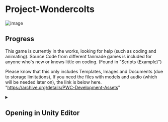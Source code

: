 # Project-Wondercolts

![image]([https://ia600207.us.archive.org/5/items/PWC-Development-Assets/PWC_logo.png)
## Progress

This game is currently in the works, looking for help (such as coding and animating). Source Code from different fanmade games is included for anyone who's new or knows little on coding. (Found in "Scripts (Example)")

Please know that this only includes Templates, Images and Documents (due to storage limitations), If you need the files with models and audio (which will be needed later on), the link is below here.
"https://archive.org/details/PWC-Development-Assets"

<details>
  <summary><h2>Opening in Unity Editor</h2></summary>

1. Install Unity 2022.1.9f1 (or newer) via Unity Hub (Installs > Install Editor > Scroll to bottom)
2. Download and install [git] (https://git-scm.com/downloads). Do NOT download the .zip file, as it will cause errors within Unity.
3. Open Command Prompt (Windows) or Terminal (MacOS)
4. Navigate to the folder you want the source code to be in using cd <path>. (e.g. "cd USERPROFILE\Documents")
5. Either clone the repository by running `git clone https://github.com/Project-Wondercolts` while using Command Prompt (Windows)/ Terminal (MacOS) or fork the repository
6. Open the project in Unity Hub (gray "Open" button in top right)
7. Change the Unity Editor to use your computer's platform in (File > Build Settings)
